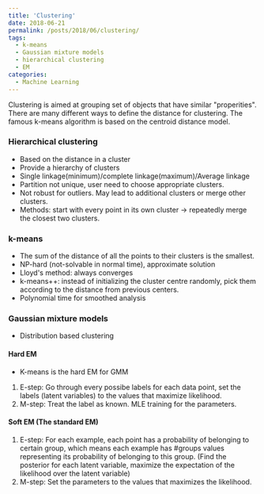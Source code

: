 ```yaml
---
title: 'Clustering'
date: 2018-06-21
permalink: /posts/2018/06/clustering/
tags:
  - k-means
  - Gaussian mixture models
  - hierarchical clustering
  - EM
categories:
  - Machine Learning
---
```


Clustering is aimed at grouping set of objects that have similar "properities". There are many different ways to define the distance for clustering. The famous k-means algorithm is based on the centroid distance model.

### Hierarchical clustering
* Based on the distance in a cluster
* Provide a hierarchy of clusters
* Single linkage(minimum)/complete linkage(maximum)/Average linkage
* Partition not unique, user need to choose appropriate clusters.
* Not robust for outliers. May lead to additional clusters or merge other clusters.
* Methods: start with every point in its own cluster -> repeatedly merge the closest two clusters.

### k-means
* The sum of the distance of all the points to their clusters is the smallest.
* NP-hard (not-solvable in normal time), approximate solution
* Lloyd's method: always converges
* k-means++: instead of initializing the cluster centre randomly, pick them according to the distance from previous centers.
* Polynomial time for smoothed analysis

### Gaussian mixture models
* Distribution based clustering
	
#### Hard EM
* K-means is the hard EM for GMM
1. E-step: Go through every possibe labels for each data point, set the labels (latent variables) to the values that maximize likelihood.
2. M-step: Treat the label as known. MLE training for the parameters.

#### Soft EM (The standard EM)
1. E-step: For each example, each point has a probability of belonging to certain group, which means each example has #groups values representing its probability of belonging to this group. (Find the posterior for each latent variable, maximize the expectation of the likelihood over the latent variable)
2. M-step: Set the parameters to the values that maximizes the likelihood.

